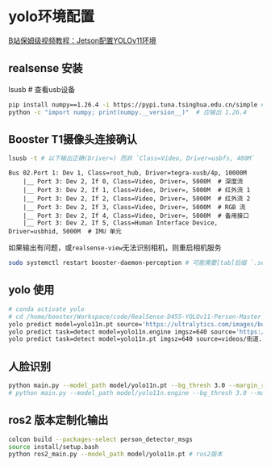 # yolo环境配置
[B站保姆级视频教程：Jetson配置YOLOv11环境](https://blog.csdn.net/python_yjys/category_12885034.html)

## realsense 安装
lsusb # 查看usb设备



```bash
pip install numpy==1.26.4 -i https://pypi.tuna.tsinghua.edu.cn/simple # 指定numpy版本
python -c "import numpy; print(numpy.__version__)"  # 应输出 1.26.4
```

## Booster T1摄像头连接确认
```bash
lsusb -t # 以下输出正确(Driver=) 而非 `Class=Video, Driver=usbfs, 480M`
```
```
Bus 02.Port 1: Dev 1, Class=root_hub, Driver=tegra-xusb/4p, 10000M
    |__ Port 3: Dev 2, If 0, Class=Video, Driver=, 5000M  # 深度流
    |__ Port 3: Dev 2, If 1, Class=Video, Driver=, 5000M  # 红外流 1
    |__ Port 3: Dev 2, If 2, Class=Video, Driver=, 5000M  # 红外流 2
    |__ Port 3: Dev 2, If 3, Class=Video, Driver=, 5000M  # RGB 流
    |__ Port 3: Dev 2, If 4, Class=Video, Driver=, 5000M  # 备用接口
    |__ Port 3: Dev 2, If 5, Class=Human Interface Device, Driver=usbhid, 5000M  # IMU 单元
```

如果输出有问题，或`realsense-view`无法识别相机，则重启相机服务
```bash
sudo systemctl restart booster-daemon-perception # 可能需要[tab]后缀 `.service`
```


## yolo 使用
```bash
# conda activate yolo
# cd /home/booster/Workspace/code/RealSense-D455-YOLOv11-Person-Master
yolo predict model=yolo11n.pt source='https://ultralytics.com/images/bus.jpg'
yolo predict task=detect model=yolo11n.engine imgsz=640 source='https://ultralytics.com/images/bus.jpg'
yolo predict task=detect model=yolo11n.pt imgsz=640 source=videos/街道.mp4                       # 原始pytrch模型
```

## 人脸识别
```bash
python main.py --model_path model/yolo11n.pt --bg_thresh 3.0 --margin_ratio 0.1 --sample_step 3    # 原始pytorch模型
# python main.py --model_path model/yolo11n.engine --bg_thresh 3.0 --margin_ratio 0.1 --sample_step 3 # engine加速模型
``` 

## ros2 版本定制化输出
```bash
colcon build --packages-select person_detector_msgs
source install/setup.bash
python ros2_main.py --model_path model/yolo11n.pt # ros2版本
```